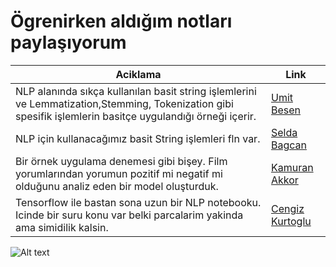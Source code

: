 # Ögrenirken aldığım notları paylaşıyorum

| Aciklama     | Link |
| ----------- | ----------- |
| NLP alanında sıkça kullanılan basit string işlemlerini ve Lemmatization,Stemming, Tokenization gibi spesifik işlemlerin basitçe uygulandığı örneği içerir.    | [Umit Besen](NLP_baby_steps.ipynb)       |
|  NLP için kullanacağımız basit String işlemleri fln var.    | [Selda Bagcan](NLP_Temel_String.ipynb)     |
|  Bir örnek uygulama denemesi gibi bişey. Film yorumlarından yorumun pozitif mi negatif mi olduğunu analiz eden bir model oluşturduk.     | [Kamuran Akkor](NLP_Sentiment_Binary.ipynb) |
|  Tensorflow ile bastan sona uzun bir NLP notebooku. Icinde bir suru konu var belki parcalarim yakinda ama simidilik kalsin.    | [Cengiz Kurtoglu](NLP_Tensorflow.ipynb)  |


![Alt text](https://images.contentstack.io/v3/assets/blt71da4c740e00faaa/blt3e9883f5dfd008f4/603039d9cb67827268e09219/saltbae_pytorch.jpg "a title")
